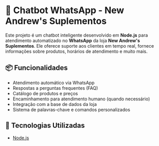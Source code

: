 # 🤖 Chatbot WhatsApp - New Andrew's Suplementos

Este projeto é um chatbot inteligente desenvolvido em **Node.js** para atendimento automatizado no **WhatsApp** da loja **New Andrew's Suplementos**. Ele oferece suporte aos clientes em tempo real, fornece informações sobre produtos, horários de atendimento e muito mais.

## 📦 Funcionalidades

- Atendimento automático via WhatsApp
- Respostas a perguntas frequentes (FAQ)
- Catálogo de produtos e preços
- Encaminhamento para atendimento humano (quando necessário)
- Integração com a base de dados da loja
- Sistema de palavras-chave e comandos personalizados

## 🚀 Tecnologias Utilizadas

- [Node.js](https://nodejs.org/)